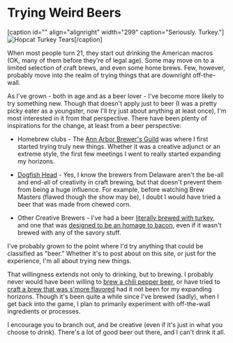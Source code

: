 Trying Weird Beers
==================

\[caption id="" align="alignright" width="299" caption="Seriously. Turkey."\]![Hopcat Turkey Tears](http://www.yeastboundanddown.com/wp-content/uploads/2010/11/wpid-IMG_20101124_184623.jpg "Hopcat Turkey Tears")\[/caption\]

When most people turn 21, they start out drinking the American macros (OK, many of them before they're of legal age). Some may move on to a limited selection of craft brews, and even some home brews. Few, however, probably move into the realm of trying things that are downright off-the-wall.

As I've grown - both in age and as a beer lover - I've become more likely to try something new. Though that doesn't apply just to beer (I was a pretty picky eater as a youngster, now I'll try just about anything at least once), I'm most interested in it from that perspective. There have been plenty of inspirations for the change, at least from a beer perspective:

*   Homebrew clubs - The [Ann Arbor Brewer's Guild](http://aabg.org) was where I first started trying truly new things. Whether it was a creative adjunct or an extreme style, the first few meetings I went to really started expanding my horizons.

*   [Dogfish Head](http://www.yeastboundanddown.com/2010/11/brewery-tour-dogfish-head/) - Yes, I know the brewers from Delaware aren't the be-all and end-all of creativity in craft brewing, but that doesn't prevent them from being a huge influence. For example, before watching Brew Masters (flawed though the show may be), I doubt I would have tried a beer that was made from chewed corn.

*   Other Creative Brewers - I've had a beer [literally brewed with turkey](http://www.yeastboundanddown.com/2010/12/hopcat-turkey-tears/), and one that was [designed to be an homage to bacon](http://www.yeastboundanddown.com/2011/01/peppercorn-bacon-beer/), even if it wasn't brewed with any of the savory stuff.

I've probably grown to the point where I'd try anything that could be classified as "beer." Whether it's to post about on this site, or just for the experience, I'm all about trying new things.

That willingness extends not only to drinking, but to brewing. I probably never would have been willing to [brew a chili pepper beer](http://www.yeastboundanddown.com/2010/08/chili-pepper-beer-recipe/), or have tried to [craft a brew that was s'more flavored](http://www.yeastboundanddown.com/2010/10/recipe-s%e2%80%99more-stout/) had it not been for my expanding horizons. Though it's been quite a while since I've brewed (sadly), when I get back into the game, I plan to primarily experiment with off-the-wall ingredients or processes.

I encourage you to branch out, and be creative (even if it's just in what you choose to drink). There's a lot of good beer out there, and I can't drink it all.